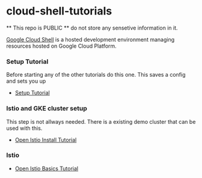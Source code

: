 # cloud-shell-tutorials

** This repo is PUBLIC ** do not store any sensetive information in it.

[Google Cloud Shell](https://cloud.google.com/shell/docs/) is a hosted
development environment managing resources hosted on Google Cloud Platform.


### Setup Tutorial
Before starting any of the other tutorials do this one. This saves a config and sets you up
* [Setup Tutorial](https://console.cloud.google.com/cloudshell/open?git_repo=https://github.com/mad01/cloud-shell-tutorials.git&tutorial=tutorials/setup.md)

### Istio and GKE cluster setup
This step is not allways needed. There is a existing demo cluster that can be used with this. 
* [Open Istio Install Tutorial](https://console.cloud.google.com/cloudshell/open?git_repo=https://github.com/mad01/cloud-shell-tutorials.git&tutorial=tutorials/istio-0-install.md)

### Istio
* [Open Istio Basics Tutorial](https://console.cloud.google.com/cloudshell/open?git_repo=https://github.com/mad01/cloud-shell-tutorials.git&tutorial=tutorials/istio-1-basics.md)
